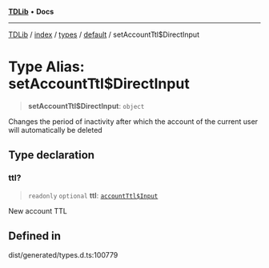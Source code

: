 [**TDLib**](../../../../../../README.md) • **Docs**

***

[TDLib](../../../../../../modules.md) / [index](../../../../../README.md) / [types](../../../README.md) / [default](../README.md) / setAccountTtl$DirectInput

# Type Alias: setAccountTtl$DirectInput

> **setAccountTtl$DirectInput**: `object`

Changes the period of inactivity after which the account of the current user will automatically be deleted

## Type declaration

### ttl?

> `readonly` `optional` **ttl**: [`accountTtl$Input`](accountTtl$Input.md)

New account TTL

## Defined in

dist/generated/types.d.ts:100779
